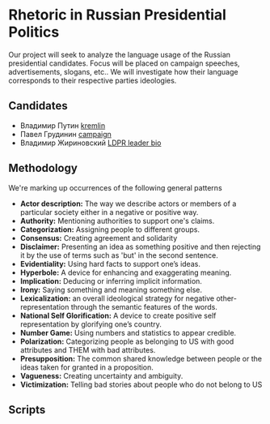 # Rhetoric in Russian Presidential Politics

Our project will seek to analyze the language usage of the Russian presidential candidates. Focus will be placed on campaign speeches, advertisements, slogans, etc.. We will investigate how their language corresponds to their respective parties ideologies.

## Candidates
- Владимир Путин [kremlin](http://kremlin.ru)
- Павел Грудинин [campaign](http://grudininkprf.ru/)
- Владимир Жириновский [LDPR leader bio](https://ldpr.ru/leader/)

## Methodology
We're marking up occurrences of the following general patterns
- **Actor description:** The way we describe actors or members of a particular society either in a negative or positive way.
- **Authority:** Mentioning authorities to support one's claims.
- **Categorization:** Assigning people to different groups.
- **Consensus:** Creating agreement and solidarity
- **Disclaimer:** Presenting an idea as something positive and then rejecting it by the use of terms such as 'but' in the second sentence.
- **Evidentiality:** Using hard facts to support one’s ideas.
- **Hyperbole:** A device for enhancing and exaggerating meaning.
- **Implication:** Deducing or inferring implicit information.
- **Irony:** Saying something and meaning something else.
- **Lexicalization:** an overall ideological strategy for negative other-representation through the semantic features of the words.
- **National Self Glorification:** A device to create positive self representation by glorifying one’s country.
- **Number Game:** Using numbers and statistics to appear credible.
- **Polarization:** Categorizing people as belonging to US with good attributes and THEM with bad attributes.
- **Presupposition:** The common shared knowledge between people or the ideas taken for granted in a proposition.
- **Vagueness:** Creating uncertainty and ambiguity.
- **Victimization:** Telling bad stories about people who do not belong to US

## Scripts
### 
